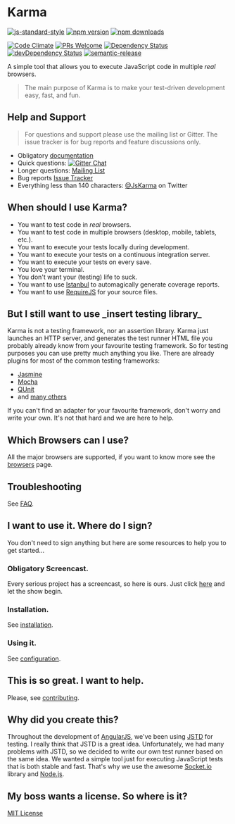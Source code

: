 # Karma

[![js-standard-style](https://img.shields.io/badge/code%20style-standard-brightgreen.svg?style=flat-square)](https://github.com/karma-runner/karma) [![npm version](https://img.shields.io/npm/v/karma.svg?style=flat-square)](https://www.npmjs.com/package/karma) [![npm downloads](https://img.shields.io/npm/dm/karma.svg?style=flat-square)](https://npmcharts.com/compare/karma?minimal=true)

[![Code Climate](https://img.shields.io/codeclimate/maintainability/karma-runner/karma)](https://codeclimate.com/github/karma-runner/karma) [![PRs Welcome](https://img.shields.io/badge/prs-welcome-brightgreen.svg?style=flat-square)](https://makeapullrequest.com/) [![Dependency Status](https://img.shields.io/david/karma-runner/karma.svg?style=flat-square)](https://david-dm.org/karma-runner/karma) [![devDependency Status](https://img.shields.io/david/dev/karma-runner/karma.svg?style=flat-square)](https://david-dm.org/karma-runner/karma#info=devDependencies) [![semantic-release](https://img.shields.io/badge/%20%20%F0%9F%93%A6%F0%9F%9A%80-semantic--release-e10079.svg)](https://github.com/semantic-release/semantic-release)

A simple tool that allows you to execute JavaScript code in multiple
_real_ browsers.

> The main purpose of Karma is to make your test-driven development easy,
> fast, and fun.

## Help and Support

> For questions and support please use the mailing list or Gitter.
> The issue tracker is for bug reports and feature discussions only.

* Obligatory [documentation]
* Quick questions:
  [![Gitter Chat](https://img.shields.io/badge/GITTER-join%20chat-green.svg?style=flat-square)](https://gitter.im/karma-runner/karma)
* Longer questions: [Mailing List]
* Bug reports [Issue Tracker]
* Everything less than 140 characters: [@JsKarma] on Twitter

## When should I use Karma?

* You want to test code in *real* browsers.
* You want to test code in multiple browsers (desktop, mobile,
  tablets, etc.).
* You want to execute your tests locally during development.
* You want to execute your tests on a continuous integration server.
* You want to execute your tests on every save.
* You love your terminal.
* You don't want your (testing) life to suck.
* You want to use [Istanbul] to automagically generate coverage
  reports.
* You want to use [RequireJS] for your source files.

## But I still want to use \_insert testing library\_

Karma is not a testing framework, nor an assertion library.
Karma just launches an HTTP server, and generates the test runner HTML file you probably already know from your favourite testing framework.
So for testing purposes you can use pretty much anything you like. There are already plugins for most of the common testing frameworks:

* [Jasmine]
* [Mocha]
* [QUnit]
* and [many others](https://www.npmjs.com/search?q=keywords:karma-adapter)

If you can't find an adapter for your favourite framework, don't worry and write your own.
It's not that hard and we are here to help.

## Which Browsers can I use?

All the major browsers are supported, if you want to know more see the
[browsers] page.

## Troubleshooting

See [FAQ](https://karma-runner.github.io/latest/intro/faq.html).

## I want to use it. Where do I sign?

You don't need to sign anything but here are some resources to help
you to get started...

### Obligatory Screencast.

Every serious project has a screencast, so here is ours. Just click
[here] and let the show begin.

### Installation.

See [installation](https://karma-runner.github.io/latest/intro/installation.html).

### Using it.

See [configuration](https://karma-runner.github.io/latest/intro/configuration.html).

## This is so great. I want to help.

Please, see
[contributing](https://karma-runner.github.io/latest/dev/contributing.html).

## Why did you create this?

Throughout the development of [AngularJS], we've been using [JSTD] for
testing. I really think that JSTD is a great idea. Unfortunately, we
had many problems with JSTD, so we decided to write our own test
runner based on the same idea. We wanted a simple tool just for
executing JavaScript tests that is both stable and fast. That's why we
use the awesome [Socket.io] library and [Node.js].

## My boss wants a license. So where is it?

[MIT License](./LICENSE)


[AngularJS]: https://angularjs.org/

[JSTD]: https://code.google.com/p/js-test-driver/

[Socket.io]: https://socket.io/

[Node.js]: https://nodejs.org/

[Jasmine]: https://github.com/karma-runner/karma-jasmine

[Mocha]: https://github.com/karma-runner/karma-mocha

[QUnit]: https://github.com/karma-runner/karma-qunit

[here]: https://www.youtube.com/watch?v=MVw8N3hTfCI

[Mailing List]: https://groups.google.com/forum/#!forum/karma-users

[Issue Tracker]: https://github.com/karma-runner/karma/issues

[@JsKarma]: https://twitter.com/JsKarma

[RequireJS]: https://requirejs.org/

[Istanbul]: https://github.com/gotwarlost/istanbul

[browsers]: https://karma-runner.github.io/latest/config/browsers.html

[documentation]: https://karma-runner.github.io

